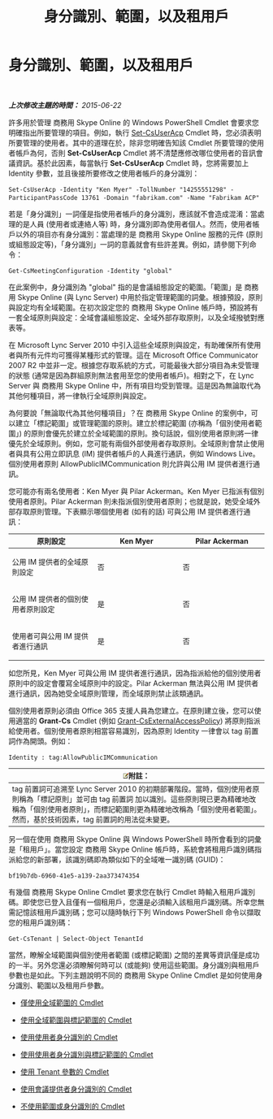 ﻿---
title: 身分識別、範圍，以及租用戶
TOCTitle: 身分識別、範圍，以及租用戶
ms:assetid: 7cfa194a-2d01-4370-9b48-ee13ff597fa5
ms:mtpsurl: https://technet.microsoft.com/zh-tw/library/Dn362819(v=OCS.15)
ms:contentKeyID: 56269122
ms.date: 08/10/2015
mtps_version: v=OCS.15
ms.translationtype: HT
---

# 身分識別、範圍，以及租用戶

 

_**上次修改主題的時間：** 2015-06-22_

許多用於管理 商務用 Skype Online 的 Windows PowerShell Cmdlet 會要求您明確指出所要管理的項目。例如，執行 [Set-CsUserAcp](set-csuseracp.md) Cmdlet 時，您必須表明所要管理的使用者。其中的道理在於，除非您明確告知該 Cmdlet 所要管理的使用者帳戶為何，否則 **Set-CsUserAcp** Cmdlet 將不清楚應修改哪位使用者的音訊會議資訊。基於此因素，每當執行 **Set-CsUserAcp** Cmdlet 時，您將需要加上 Identity 參數，並且後接所要修改之使用者帳戶的身分識別：

    Set-CsUserAcp -Identity "Ken Myer" -TollNumber "14255551298" -ParticipantPassCode 13761 -Domain "fabrikam.com" -Name "Fabrikam ACP"

若是「身分識別」一詞僅是指使用者帳戶的身分識別，應該就不會造成混淆：當處理的是人員 (使用者或連絡人等) 時，身分識別即為使用者個人。然而，使用者帳戶以外的項目亦有身分識別：當處理的是 商務用 Skype Online 服務的元件 (原則或組態設定等)，「身分識別」一詞的意義就會有些許差異。例如，請參閱下列命令：

    Get-CsMeetingConfiguration -Identity "global"

在此案例中，身分識別為 "global" 指的是會議組態設定的範圍。「範圍」是 商務用 Skype Online (與 Lync Server) 中用於指定管理範圍的詞彙。根據預設，原則與設定均有全域範圍。在初次設定您的 商務用 Skype Online 帳戶時，預設將有一套全域原則與設定：全域會議組態設定、全域外部存取原則，以及全域撥號對應表等。

在 Microsoft Lync Server 2010 中引入這些全域原則與設定，有助確保所有使用者與所有元件均可獲得某種形式的管理。這在 Microsoft Office Communicator 2007 R2 中並非一定。根據您存取系統的方式，可能最後大部分項目為未受管理的狀態 (通常是因為群組原則無法套用至您的使用者帳戶)。相對之下，在 Lync Server 與 商務用 Skype Online 中，所有項目均受到管理。這是因為無論取代為其他何種項目，將一律執行全域原則與設定。

為何要說「無論取代為其他何種項目」？在 商務用 Skype Online 的案例中，可以建立「標記範圍」或管理範圍的原則。建立於標記範圍 (亦稱為「個別使用者範圍」) 的原則會優先於建立於全域範圍的原則。換句話說，個別使用者原則將一律優先於全域原則。例如，您可能有兩個外部使用者存取原則。全域原則會禁止使用者與具有公用立即訊息 (IM) 提供者帳戶的人員進行通訊，例如 Windows Live。個別使用者原則 AllowPublicIMCommunication 則允許與公用 IM 提供者進行通訊。

您可能亦有兩名使用者：Ken Myer 與 Pilar Ackerman。Ken Myer 已指派有個別使用者原則。Pilar Ackerman 則未指派個別使用者原則；也就是說，她受全域外部存取原則管理。下表顯示哪個使用者 (如有的話) 可與公用 IM 提供者進行通訊：


<table>
<colgroup>
<col style="width: 33%" />
<col style="width: 33%" />
<col style="width: 33%" />
</colgroup>
<thead>
<tr class="header">
<th>原則設定</th>
<th>Ken Myer</th>
<th>Pilar Ackerman</th>
</tr>
</thead>
<tbody>
<tr class="odd">
<td><p>公用 IM 提供者的全域原則設定</p></td>
<td><p>否</p></td>
<td><p>否</p></td>
</tr>
<tr class="even">
<td><p>公用 IM 提供者的個別使用者原則設定</p></td>
<td><p>是</p></td>
<td><p>否</p></td>
</tr>
<tr class="odd">
<td><p>使用者可與公用 IM 提供者進行通訊</p></td>
<td><p>是</p></td>
<td><p>否</p></td>
</tr>
</tbody>
</table>


如您所見，Ken Myer 可與公用 IM 提供者進行通訊，因為指派給他的個別使用者原則中的設定會覆寫全域原則中的設定。Pilar Ackerman 無法與公用 IM 提供者進行通訊，因為她受全域原則管理，而全域原則禁止該類通訊。

個別使用者原則必須由 Office 365 支援人員為您建立。在原則建立後，您可以使用適當的 **Grant-Cs** Cmdlet (例如 [Grant-CsExternalAccessPolicy](grant-csexternalaccesspolicy.md)) 將原則指派給使用者。個別使用者原則相當容易識別，因為原則 Identity 一律會以 tag 前置詞作為開頭。例如：

    Identity : tag:AllowPublicIMCommunication

<table>
<thead>
<tr class="header">
<th><img src="images/Gg398811.note(OCS.15).gif" title="note" alt="note" />附註：</th>
</tr>
</thead>
<tbody>
<tr class="odd">
<td>tag 前置詞可追溯至 Lync Server 2010 的初期部署階段。當時，個別使用者原則稱為「標記原則」並可由 tag 前置詞 加以識別。這些原則現已更為精確地改稱為「個別使用者原則」，而標記範圍則更為精確地改稱為「個別使用者範圍」。然而，基於技術因素，tag 前置詞的用法從未變更。</td>
</tr>
</tbody>
</table>


另一個在使用 商務用 Skype Online 與 Windows PowerShell 時所會看到的詞彙是「租用戶」。當您設定 商務用 Skype Online 帳戶時，系統會將租用戶識別碼指派給您的新部署，該識別碼即為類似如下的全域唯一識別碼 (GUID)：

    bf19b7db-6960-41e5-a139-2aa373474354

有幾個 商務用 Skype Online Cmdlet 要求您在執行 Cmdlet 時輸入租用戶識別碼。即使您已登入且僅有一個租用戶，您還是必須輸入該租用戶識別碼。所幸您無需記憶該租用戶識別碼；您可以隨時執行下列 Windows PowerShell 命令以擷取您的租用戶識別碼：

    Get-CsTenant | Select-Object TenantId

當然，瞭解全域範圍與個別使用者範圍 (或標記範圍) 之間的差異等資訊僅是成功的一半。另外您還必須瞭解何時可以 (或能夠) 使用這些範圍。身分識別與租用戶參數也是如此。下列主題說明不同的 商務用 Skype Online Cmdlet 是如何使用身分識別、範圍以及租用戶參數。

  - [僅使用全域範圍的 Cmdlet](cmdlets-in-skype-for-business-online-that-use-only-the-global-scope.md)

  - [使用全域範圍與標記範圍的 Cmdlet](cmdlets-in-skype-for-business-online-that-use-the-global-scope-and-the-tag-scope.md)

  - [使用使用者身分識別的 Cmdlet](cmdlets-in-skype-for-business-online-that-use-a-user-identity.md)

  - [使用使用者身分識別與標記範圍的 Cmdlet](cmdlets-in-skype-for-business-online-that-use-a-user-identity-and-the-tag-scope.md)

  - [使用 Tenant 參數的 Cmdlet](cmdlets-in-skype-for-business-online-that-use-the-tenant-parameter.md)

  - [使用會議提供者身分識別的 Cmdlet](cmdlets-in-skype-for-business-online-that-use-a-conferencing-provider-identity.md)

  - [不使用範圍或身分識別的 Cmdlet](cmdlets-in-skype-for-business-online-that-do-not-use-a-scope-or-an-identity.md)

